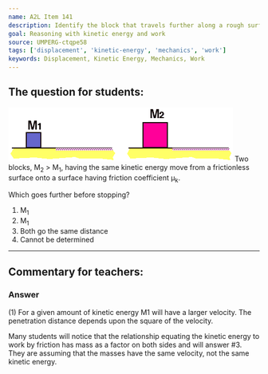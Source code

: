 ```yaml
---
name: A2L Item 141
description: Identify the block that travels further along a rough surface.
goal: Reasoning with kinetic energy and work
source: UMPERG-ctqpe58
tags: ['displacement', 'kinetic-energy', 'mechanics', 'work']
keywords: Displacement, Kinetic Energy, Mechanics, Work
---
```


## The question for students:

![Item141_fig1.gif](../images/Item141_fig1.gif) Two
blocks, M<sub>2</sub> > M<sub>1</sub>, having the same kinetic energy
move from a frictionless surface onto a surface having friction
coefficient &mu;<sub>k</sub>.

Which goes further before stopping?

1. M<sub>1</sub>
2. M<sub>1</sub>
3. Both go the same distance
4. Cannot be determined



<hr/>

## Commentary for teachers:

### Answer 

(1) For a given amount of kinetic energy M1 will have a larger
velocity. The penetration distance depends upon the square of the
velocity.

Many students will notice that the relationship equating the kinetic
energy to work by friction has mass as a factor on both sides and will
answer #3. They are assuming that the masses have the same velocity, not
the same kinetic energy.
